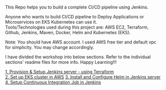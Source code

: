 This Repo helps you to build a complete CI/CD pipeline using Jenkins.

Anyone who wants to build CI/CD pipeline to Deploy Applications or Microservices on EKS Kubernetes can use it.  
Tools/Technologies used during this project are: AWS EC2, Terraform, Github, Jenkins, Maven, Docker, Helm and Kubernetes (EKS).  

Note: You should have AWS account. I used AWS free tier and default vpc for simplicity. You may change accordingly.  

I have divided the workshop into below sections. Refer to the individual sections' readme files for more info. Happy Learning!!!  

[1. Provision & Setup Jenkins server - using Terraform](https://github.com/SBK-DEMOS/CICD-project1/tree/main/1.%20Provision%20%26%20Setup%20Jenkins%20server)  
[2. Set up EKS cluster in AWS](https://github.com/SBK-DEMOS/CICD-project1/tree/main/2.%20Set%20up%20EKS%20cluster%20in%20AWS)
[3. Install and Configure Helm in Jenkins server](https://github.com/SBK-DEMOS/CICD-project1/tree/main/3.%20Install%20and%20Configure%20Helm%20in%20Jenkins%20server)
[4. Setup Continuous Integration Job in Jenkins](https://github.com/SBK-DEMOS/CICD-project1/tree/main/4.%20Setup%20Continuous%20Integration%20Job%20in%20Jenkins)



